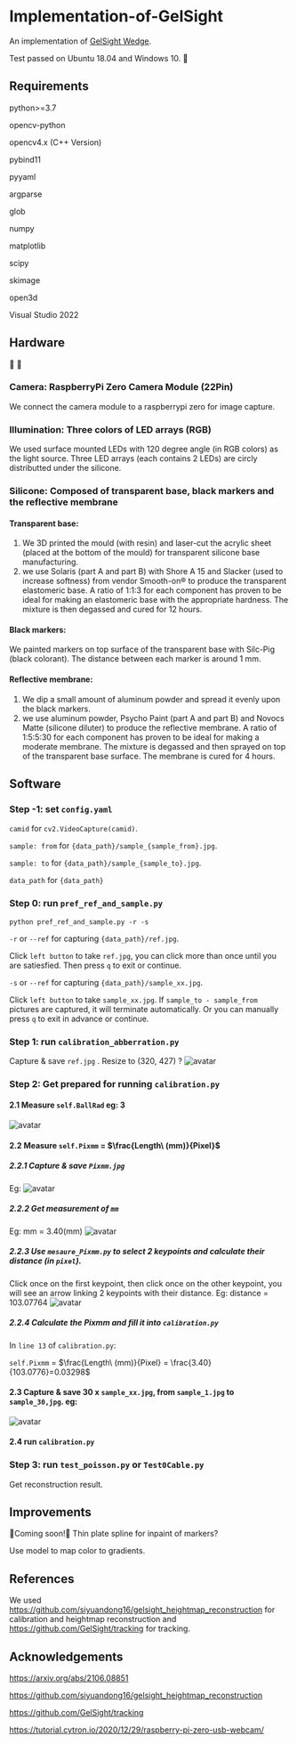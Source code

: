 # Implementation-of-GelSight
An implementation of [GelSight Wedge](https://arxiv.org/abs/2106.08851).

Test passed on Ubuntu 18.04 and Windows 10. 🚩
## Requirements
python>=3.7

opencv-python

opencv4.x (C++ Version)

pybind11

pyyaml

argparse

glob

numpy

matplotlib

scipy

skimage

open3d

Visual Studio 2022
## Hardware
🔨        🔨

### Camera: RaspberryPi Zero Camera Module (22Pin)
We connect the camera module to a raspberrypi zero for image capture.<br />



### Illumination: Three colors of LED arrays (RGB)
We used surface mounted LEDs with 120 degree angle (in RGB colors) as the light source. Three LED arrays (each contains 2 LEDs) are circly distributted under the silicone. <br /> 



### Silicone: Composed of transparent base, black markers and the reflective membrane <br />



#### Transparent base:
1. We 3D printed the mould (with resin) and laser-cut the acrylic sheet (placed at the bottom of the mould) for transparent silicone base manufacturing.
2. we use Solaris (part A and part B) with Shore A 15 and Slacker (used to increase softness) from vendor Smooth-on® to produce the transparent elastomeric base. A ratio of 1:1:3 for each component has proven to be ideal for making an elastomeric base with the appropriate hardness. The mixture is then degassed and cured for 12 hours.  <br />



#### Black markers:
We painted markers on top surface of the transparent base with Silc-Pig (black colorant). The distance between each marker is around 1 mm.  <br />



#### Reflective membrane:
1. We dip a small amount of aluminum powder and spread it evenly upon the black markers.
2. we use aluminum powder, Psycho Paint (part A and part B) and Novocs Matte (silicone diluter) to produce the reflective membrane. A ratio of 1:5:5:30 for each component has proven to be ideal for making a moderate membrane. The mixture is degassed and then sprayed on top of the transparent base surface. The membrane is cured for 4 hours. <br />

## Software

### Step -1: set `config.yaml`
`camid` for `cv2.VideoCapture(camid)`.

`sample: from` for `{data_path}/sample_{sample_from}.jpg`.

`sample: to` for `{data_path}/sample_{sample_to}.jpg`.

`data_path` for `{data_path}`
### Step 0: run `pref_ref_and_sample.py`
    python pref_ref_and_sample.py -r -s


`-r` or `--ref` for capturing `{data_path}/ref.jpg`.

Click `left button` to take `ref.jpg`, you can click more than once until you are satiesfied. Then press `q` to exit or continue. 

`-s` or `--ref` for capturing `{data_path}/sample_xx.jpg`.

Click `left button` to take `sample_xx.jpg`. If `sample_to - sample_from` pictures are captured, it will terminate automatically. Or you can manually press `q` to exit in advance or continue. 

### Step 1: run `calibration_abberration.py`

Capture & save `ref.jpg` .
Resize to (320, 427) ?
![avatar](/asset/ref.jpg)

### Step 2: Get prepared for running `calibration.py`


#### 2.1 Measure `self.BallRad` eg: 3 
![avatar](/asset/BallRad.jpg)
#### 2.2 Measure `self.Pixmm` = $\frac{Length\ (mm)}{Pixel}$ 
##### 2.2.1 Capture & save `Pixmm.jpg`

Eg: 
![avatar](/asset/Pixmm.jpg)

##### 2.2.2 Get measurement of `mm`
Eg: mm = 3.40(mm)
![avatar](/asset/Pixmm_mm.jpg)

##### 2.2.3 Use `mesaure_Pixmm.py` to select 2 keypoints and calculate their distance (in `pixel`).

Click once on the first keypoint, then click once on the other keypoint, you will see an arrow linking 2 keypoints with their distance.
Eg: distance = 103.07764
![avatar](/asset/Pixmm_result.png)

##### 2.2.4 Calculate the Pixmm and fill it into `calibration.py`
In `line 13` of `calibration.py`:

`self.Pixmm` = $\frac{Length\ (mm)}{Pixel} = \frac{3.40}{103.0776}=0.03298$ 
#### 2.3 Capture & save 30 x `sample_xx.jpg`, from `sample_1.jpg` to `sample_30,jpg`. eg:
![avatar](/asset/sample_1.jpg)

#### 2.4 run `calibration.py`


### Step 3: run `test_poisson.py` or `Test0Cable.py`

Get reconstruction result.


## Improvements
🔨Coming soon!🔨
Thin plate spline for inpaint of markers?

Use model to map color to gradients.
## References
We used https://github.com/siyuandong16/gelsight_heightmap_reconstruction for calibration and heightmap reconstruction and https://github.com/GelSight/tracking for tracking.
## Acknowledgements
https://arxiv.org/abs/2106.08851

https://github.com/siyuandong16/gelsight_heightmap_reconstruction

https://github.com/GelSight/tracking

https://tutorial.cytron.io/2020/12/29/raspberry-pi-zero-usb-webcam/
